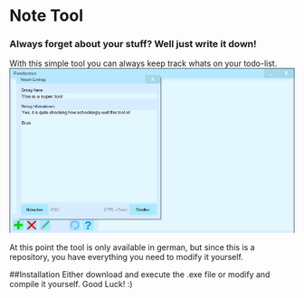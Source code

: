 # Note Tool
### Always forget about your stuff? Well just write it down!
With this simple tool you can always keep track whats on your todo-list.
![Note-Tool Example](note-tool_example.png)

At this point the tool is only available in german, but since this is a repository, you have everything you need to modify it yourself.

##Installation
Either download and execute the .exe file or modify and compile it yourself. Good Luck! :)
